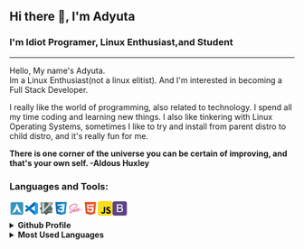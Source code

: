 ## Hi there 👋, I'm Adyuta


### I'm Idiot Programer, Linux Enthusiast,and Student
<hr/>
Hello, My name's Adyuta.<br>
Im a Linux Enthusiast(not a linux elitist). And I'm interested in becoming a Full Stack Developer.
  
I really like the world of programming, also related to technology. I spend all my time coding and learning new things. I also like tinkering with Linux Operating Systems, sometimes I like to try and install from parent distro to child distro, and it's really fun for me.



**There is one corner of the universe you can be certain of improving, and that's your own self. -Aldous Huxley**
  
  ### Languages and Tools:
<img align="left" alt="Arch" width="26px" src="icons/arch.svg" />
<img align="left" alt="vscode" width="26px" src="icons/vscode.svg" />
<img align="left" alt="Vim" width="26px" src="icons/vim.svg" />
<img align="left" alt="CSS" width="26px" src="icons/css.svg" />
<img align="left" alt="sass" width="26px" src="icons/sass.svg" />
<img align="left" alt="HTML" width="26px" src="icons/html.svg" />
<img align="left" alt="JS" width="26px" src="icons/js.svg" />
<img align="left" alt="Bootstrap" width="26px" src="icons/bootstrap.svg" />
  
<br />
<br />
<details>
  <summary><b>Github Profile</b></summary>
<img src="https://github-profile-summary-cards.vercel.app/api/cards/profile-details?username=adyuta447&theme=solarized"/>
</details>
<details>
  <summary><b>Most Used Languages</b></summary>
 <img src="https://github-profile-summary-cards.vercel.app/api/cards/repos-per-language?username=adyuta447&theme=solarized" /> 
 <img src="https://github-profile-summary-cards.vercel.app/api/cards/most-commit-language?username=adyuta447&theme=solarized" />
</details>




